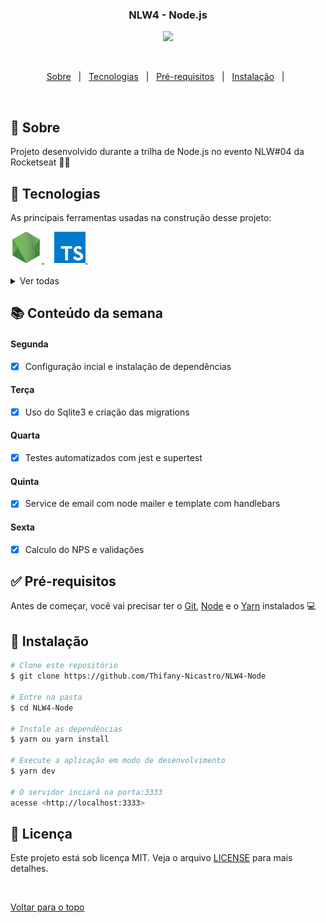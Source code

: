 <div align="center" id="top">
  <h3>NLW4 - Node.js</h3>
  <img height="300"  src="https://www.agenciasole.com.br/blog/wp-content/uploads/2018/01/65.png">

  &#xa0;

</div>

<p align="center">
  <a href="#dart-sobre">Sobre</a> &#xa0; | &#xa0;
  <a href="#rocket-tecnologias">Tecnologias</a> &#xa0; | &#xa0;
  <a href="#white_check_mark-pré-requisitos">Pré-requisitos</a> &#xa0; | &#xa0;
  <a href="#checkered_flag-instalação">Instalação</a> &#xa0; | &#xa0;
</p>

<br>

## :dart: Sobre ##

Projeto desenvolvido durante a trilha de Node.js no evento NLW#04 da Rocketseat 🚀💜

## :rocket: Tecnologias ##

As principais ferramentas usadas na construção desse projeto:

<a href="https://nodejs.org/en/">
  <img width="50" title="Nodejs" alt="Typescript" src="https://raw.githubusercontent.com/github/explore/80688e429a7d4ef2fca1e82350fe8e3517d3494d/topics/nodejs/nodejs.png">
</a> &#xa0; &#xa0;

<a href="https://www.typescriptlang.org">
  <img width="50" title="Typescript" alt="Typescript" src="https://raw.githubusercontent.com/github/explore/80688e429a7d4ef2fca1e82350fe8e3517d3494d/topics/typescript/typescript.png">
</a> &#xa0; &#xa0;

<br>
<br>

<details>
  <summary>Ver todas</summary>

  <br>

  * [Node Mailer](https://nodemailer.com/about/)
</details>

## 📚 Conteúdo da semana

#### Segunda

- [x] Configuração incial e instalação de dependências

#### Terça

- [x] Uso do Sqlite3 e criação das migrations

#### Quarta

- [x] Testes automatizados com jest e supertest

#### Quinta

- [x] Service de email com node mailer e template com handlebars

#### Sexta

- [x] Calculo do NPS e validações

## :white_check_mark: Pré-requisitos ##

Antes de começar, você vai precisar ter o [Git](https://git-scm.com), [Node](https://nodejs.org/en/) e o [Yarn](https://yarnpkg.com/) instalados :computer:

## :checkered_flag: Instalação ##

```bash
# Clone este repositório
$ git clone https://github.com/Thifany-Nicastro/NLW4-Node

# Entre na pasta
$ cd NLW4-Node

# Instale as dependências
$ yarn ou yarn install

# Execute a aplicação em modo de desenvolvimento
$ yarn dev

# O servidor inciará na porta:3333
acesse <http://localhost:3333>
```

## :memo: Licença ##

Este projeto está sob licença MIT. Veja o arquivo [LICENSE](LICENSE.md) para mais detalhes.

&#xa0;

<a href="#top">Voltar para o topo</a>
